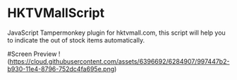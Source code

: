 # HKTVMallScript
JavaScript Tampermonkey plugin for hktvmall.com, this script will help you to indicate the out of stock items automatically.

#Screen Preview
!(https://cloud.githubusercontent.com/assets/6396692/6284907/997447b2-b930-11e4-8796-752dc4fa695e.png)
